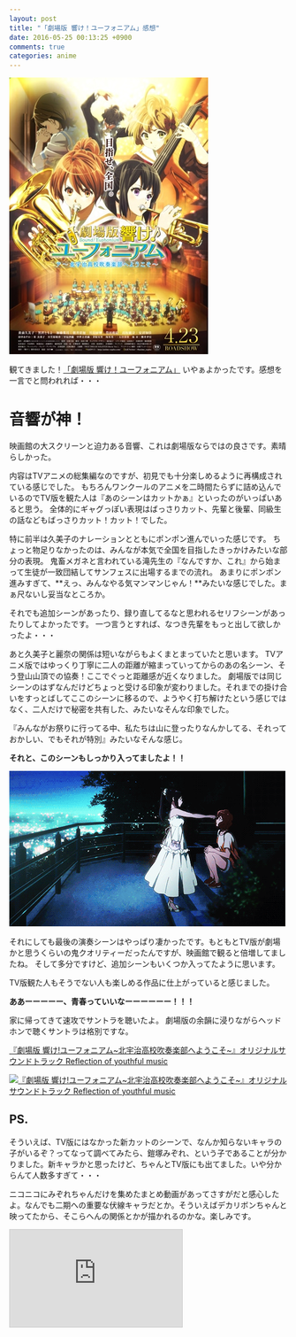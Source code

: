 ```yaml
---
layout: post
title: "「劇場版 響け！ユーフォニアム」感想"
date: 2016-05-25 00:13:25 +0900
comments: true
categories: anime
---
```


[<img src="/images/2016/05/keyVisualPoster.jpg" class="image">](http://anime-eupho.com/)

観てきました！[「劇場版 響け！ユーフォニアム」](http://anime-eupho.com/)
いやぁよかったです。感想を一言でと問われれば・・・

# 音響が神！

映画館の大スクリーンと迫力ある音響、これは劇場版ならではの良さです。素晴らしかった。

内容はTVアニメの総集編なのですが、初見でも十分楽しめるように再構成されている感じでした。
もちろんワンクールのアニメを二時間たらずに詰め込んでいるのでTV版を観た人は『あのシーンはカットかぁ』といったのがいっぱいあると思う。
全体的にギャグっぽい表現はばっさりカット、先輩と後輩、同級生の話などもばっさりカット！カット！でした。

特に前半は久美子のナレーションとともにポンポン進んでいった感じです。
ちょっと物足りなかったのは、みんなが本気で全国を目指したきっかけみたいな部分の表現。
鬼畜メガネと言われている滝先生の『なんですか、これ』から始まって生徒が一致団結してサンフェスに出場するまでの流れ。
あまりにポンポン進みすぎて、**えっ、みんなやる気マンマンじゃん！**みたいな感じでした。まぁ尺ないし妥当なところか。

それでも追加シーンがあったり、録り直してるなと思われるセリフシーンがあったりしてよかったです。
一つ言うとすれば、なつき先輩をもっと出して欲しかったよ・・・

あと久美子と麗奈の関係は短いながらもよくまとまっていたと思います。
TVアニメ版ではゆっくり丁寧に二人の距離が縮まっていってからのあの名シーン、そう登山山頂での協奏！ここでぐっと距離感が近くなりました。
劇場版では同じシーンのはずなんだけどちょっと受ける印象が変わりました。それまでの掛け合いをすっとばしてここのシーンに移るので、ようやく打ち解けたという感じではなく、二人だけで秘密を共有した、みたいなそんな印象でした。

『みんながお祭りに行ってる中、私たちは山に登ったりなんかしてる、それっておかしい、でもそれが特別』みたいなそんな感じ。

**それと、このシーンもしっかり入ってましたよ！！**

<img src="/images/2016/05/reina_kumiko.gif" class="image">

それにしても最後の演奏シーンはやっぱり凄かったです。もともとTV版が劇場かと思うくらいの鬼クオリティーだったんですが、映画館で観ると倍増してましたね。
そして多分ですけど、追加シーンもいくつか入ってたように思います。

TV版観た人もそうでない人も楽しめる作品に仕上がっていると感じました。

**ああーーーーー、青春っていいなーーーーーー！！！**

家に帰ってきて速攻でサントラを聴いたよ。
劇場版の余韻に浸りながらヘッドホンで聴くサントラは格別ですな。

<a href="http://www.amazon.co.jp/exec/obidos/ASIN/B01BQN6QU2/iriyaufo-22/ref=nosim/" rel="nofollow" target="_blank">『劇場版 響け!ユーフォニアム~北宇治高校吹奏楽部へようこそ~』オリジナルサウンドトラック Reflection of youthful music</a>

<a href="http://www.amazon.co.jp/exec/obidos/ASIN/B01BQN6QU2/iriyaufo-22/ref=nosim/" rel="nofollow" target="_blank"><img src="http://ecx.images-amazon.com/images/I/61AuPMoRIcL._SX400_.jpg" style="border: none;" alt="『劇場版 響け!ユーフォニアム~北宇治高校吹奏楽部へようこそ~』オリジナルサウンドトラック Reflection of youthful music" /></a>

## PS.

そういえば、TV版にはなかった新カットのシーンで、なんか知らないキャラの子がいるぞ？ってなって調べてみたら、鎧塚みぞれ、という子であることが分かりました。新キャラかと思ったけど、ちゃんとTV版にも出てました。いや分からんて人数多すぎて・・・

ニコニコにみぞれちゃんだけを集めたまとめ動画があってさすがだと感心したよ。なんでも二期への重要な伏線キャラだとか。そういえばデカリボンちゃんと映ってたから、そこらへんの関係とかが描かれるのかな。楽しみです。

<iframe width="312" height="176" src="http://ext.nicovideo.jp/thumb/sm26608434" scrolling="no" style="border:solid 1px #CCC;" frameborder="0"><a href="http://www.nicovideo.jp/watch/sm26608434">【ニコニコ動画】【響け！ユーフォニアム】鎧塚みぞれ まとめ</a></iframe>
